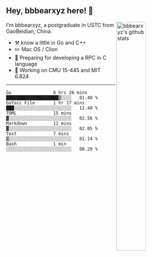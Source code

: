 ## Hey, bbbearxyz here! :wave:

<img align="right" alt="bbbearxyz's github stats" width="40%" src="https://github-readme-stats.vercel.app/api?username=bbbearxyz&show_icons=true">

I'm bbbearxyz, a postgraduate in USTC from GaoBeidian, China.

-   :hammer_and_pick:    know a little in Go and C++
-   :pencil2: Mac OS / Clion
-   :seedling: Preparing for developing a RPC in C language 
-   :thinking: Working on CMU 15-445 and MIT 6.824
---
<!--START_SECTION:waka-->

```text
Go                8 hrs 26 mins   ████████████████████▒░░░░   81.40 %
GoYacc File       1 hr 17 mins    ███░░░░░░░░░░░░░░░░░░░░░░   12.48 %
TOML              15 mins         ▓░░░░░░░░░░░░░░░░░░░░░░░░   02.56 %
Markdown          12 mins         ▓░░░░░░░░░░░░░░░░░░░░░░░░   02.05 %
Text              7 mins          ▒░░░░░░░░░░░░░░░░░░░░░░░░   01.14 %
Bash              1 min           ░░░░░░░░░░░░░░░░░░░░░░░░░   00.29 %
```

<!--END_SECTION:waka-->
